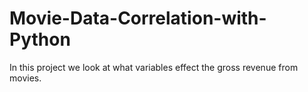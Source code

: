 # Movie-Data-Correlation-with-Python
In this project we look at what variables effect the gross revenue from movies.
